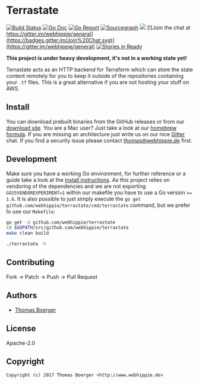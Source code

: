 # Terrastate

[![Build Status](http://github.dronehippie.de/api/badges/webhippie/terrastate/status.svg)](http://github.dronehippie.de/webhippie/terrastate)
[![Go Doc](https://godoc.org/github.com/webhippie/terrastate?status.svg)](http://godoc.org/github.com/webhippie/terrastate)
[![Go Report](https://goreportcard.com/badge/github.com/webhippie/terrastate)](https://goreportcard.com/report/github.com/webhippie/terrastate)
[![Sourcegraph](https://sourcegraph.com/github.com/webhippie/terrastate/-/badge.svg)](https://sourcegraph.com/github.com/webhippie/terrastate?badge)
[![](https://images.microbadger.com/badges/image/webhippie/terrastate.svg)](http://microbadger.com/images/webhippie/terrastate "Get your own image badge on microbadger.com")
[![Join the chat at https://gitter.im/webhippie/general](https://badges.gitter.im/Join%20Chat.svg)](https://gitter.im/webhippie/general)
[![Stories in Ready](https://badge.waffle.io/webhippie/terrastate.svg?label=ready&title=Ready)](http://waffle.io/webhippie/terrastate)

**This project is under heavy development, it's not in a working state yet!**

Terrastate acts as an HTTP backend for Terraform which can store the state
content remotely for you to keep it outside of the repositories containing your
`.tf` files. This is a great alternative if you are not hosting your stuff on
AWS.


## Install

You can download prebuilt binaries from the GitHub releases or from our
[download site](http://dl.webhippie.de/misc/terrastate). You are a Mac user?
Just take a look at our [homebrew formula](https://github.com/webhippie/homebrew-webhippie).
If you are missing an architecture just write us on our nice
[Gitter](https://gitter.im/webhippie/general) chat. If you find a security issue
please contact thomas@webhippie.de first.


## Development

Make sure you have a working Go environment, for further reference or a guide
take a look at the [install instructions](http://golang.org/doc/install.html).
As this project relies on vendoring of the dependencies and we are not
exporting `GO15VENDOREXPERIMENT=1` within our makefile you have to use a Go
version `>= 1.6`. It is also possible to just simply execute the
`go get github.com/webhippie/terrastate/cmd/terrastate` command, but we
prefer to use our `Makefile`:

```bash
go get -d github.com/webhippie/terrastate
cd $GOPATH/src/github.com/webhippie/terrastate
make clean build

./terrastate -h
```


## Contributing

Fork -> Patch -> Push -> Pull Request


## Authors

* [Thomas Boerger](https://github.com/tboerger)


## License

Apache-2.0


## Copyright

```
Copyright (c) 2017 Thomas Boerger <http://www.webhippie.de>
```
